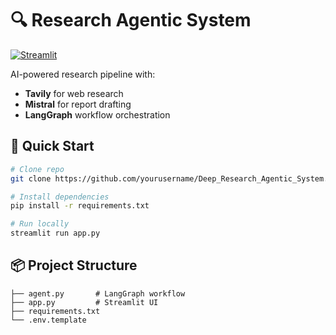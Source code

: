 # 🔍 Research Agentic System

[![Streamlit](https://static.streamlit.io/badges/streamlit_badge_black_white.svg)](https://your-app.streamlit.app)

AI-powered research pipeline with:
- **Tavily** for web research
- **Mistral** for report drafting
- **LangGraph** workflow orchestration

## 🚀 Quick Start
```bash
# Clone repo
git clone https://github.com/yourusername/Deep_Research_Agentic_System.git

# Install dependencies
pip install -r requirements.txt

# Run locally
streamlit run app.py
```

## 📦 Project Structure
```
├── agent.py       # LangGraph workflow
├── app.py         # Streamlit UI
├── requirements.txt
└── .env.template
```
